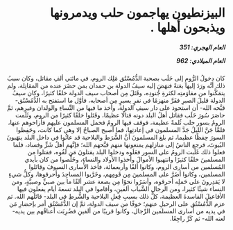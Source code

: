 <h1 dir="rtl">البيزنطيون يهاجمون حلب ويدمرونها ويذبحون أهلها .</h1>

<h5 dir="rtl">العام الهجري:  351

العام الميلادي: 962

</h5>

<p dir="rtl">كان دخولُ الرُّومِ إلى حَلَب بصحبة الدُّمُسْتُق مَلِك الروم، في مائتي ألفِ مقاتل، وكان سببُ ذلك أنَّه ورَدَ إليها بغتةً فنهَضَ إليه سيفُ الدولة بن حمدان بمن حضَرَ عنده من المقاتِلة، ولم يتمَكَّنوا من مقاوَمتِه لكثرةِ جُنودِه، وقَتَلَ مِن أصحاب سيف الدولة خلقًا كثيرًا، وكان سيفُ الدولة قليلَ الصبرِ ففَرَّ منهزمًا في نفرٍ يسيرٍ مِن أصحابه، فأوَّل ما استفتح به الدُّمُسْتُق- قبَّحه الله- أن استحوذ على دار سيفِ الدولة، وأخذ ما فيها من النِّساءِ والولدان وغيرِهم، ثمَّ حاصَرَ سُورَ حَلَب فقاتل أهلُ البلد دونه قتالًا عظيمًا، وقَتَلوا خلقًا كثيرًا من الروم، وثَلَمت الرومُ بسور حلب ثُلمةً عظيمة، فوقف فيها الرومُ فحمل المسلمون عليهم فأزاحوهم عنها، فلمَّا جَنَّ الليلُ جَدَّ المسلمون في إعادتِها، فما أصبح الصباحُ إلا وهي كما كانت، وحَفِظوا السورَ حِفظًا عظيما، ثم بلغ المسلمونَ أنَّ الشُّرَط والبلاحية قد عاثُوا في داخل البلد ينهَبونَ البُيوتَ، فرجع الناسُ إلى منازلهم يمنعونها منهم قبَّحهم الله؛ فإنَّهم أهلُ شَرٍّ وفساد، فلما فعلوا ذلك غَلَبت الرومُ على السور فعَلَوه ودخلوا البلد يقتلونَ مَن لَقُوه، فقتلوا من المسلمينَ خلقًا كثيرًا وانتهبوا الأموالَ وأخذوا الأولاد والنساء، وخَلَّصوا من كان بأيدي المُسلمين من أسارى الروم، وكانوا ألفًا وأربعمائة، فأخذ الأُسارى السيوفَ وقاتَلوا المسلمين، وكانوا أضَرَّ على المسلمينَ مِن قَومِهم، وخَرَّبوا المساجِدَ وأحرقوها، وكلُّ شيءٍ لا يَقدِرونَ على حَملِه أحرقوه، وأسَرُوا نحوًا مِن بضعة عشر ألفًا ما بين صبيٍّ وصبيَّةٍ، ومن النساء شيئًا كثيرا، ومن الرجال الشَّباب ألفينِ، وأقاموا في البلد تسعةَ أيام يفعلون فيها الأفاعيلَ الفاسدةَ العظيمة، كلُّ ذلك بسببِ فِعلِ البلاحية والشُّرطِ في البلد- قاتَلَهم الله. ثم عزم الدُّمُسْتُق على الرحيلِ عنهم؛ خوفًا من سيف الدولة، ثمَّ إن الدُّمُسْتُق أمر بإحضارِ مَن في يديه من أُسارى المسلمين الرِّجال، وكانوا قريبًا من ألفينِ فضُرِبَت أعناقُهم بين يديه- لعنه الله- ثم كَرَّ راجِعًا.</p></br>
